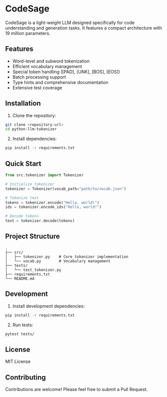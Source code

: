 # CodeSage

CodeSage is a light-weight LLM designed specifically for code understanding and generation tasks. It features a compact architecture with 19 million parameters.

## Features

- Word-level and subword tokenization
- Efficient vocabulary management
- Special token handling ([PAD], [UNK], [BOS], [EOS])
- Batch processing support
- Type hints and comprehensive documentation
- Extensive test coverage

## Installation

1. Clone the repository:
```bash
git clone <repository-url>
cd python-llm-tokenizer
```

2. Install dependencies:
```bash
pip install -r requirements.txt
```

## Quick Start

```python
from src.tokenizer import Tokenizer

# Initialize tokenizer
tokenizer = Tokenizer(vocab_path="path/to/vocab.json")

# Tokenize text
tokens = tokenizer.encode("Hello, world!")
ids = tokenizer.encode_ids("Hello, world!")

# Decode tokens
text = tokenizer.decode(tokens)
```

## Project Structure

```
.
├── src/
│   ├── tokenizer.py    # Core tokenizer implementation
│   └── vocab.py        # Vocabulary management
├── tests/
│   └── test_tokenizer.py
├── requirements.txt
└── README.md
```

## Development

1. Install development dependencies:
```bash
pip install -r requirements.txt
```

2. Run tests:
```bash
pytest tests/
```

## License

MIT License

## Contributing

Contributions are welcome! Please feel free to submit a Pull Request. 
